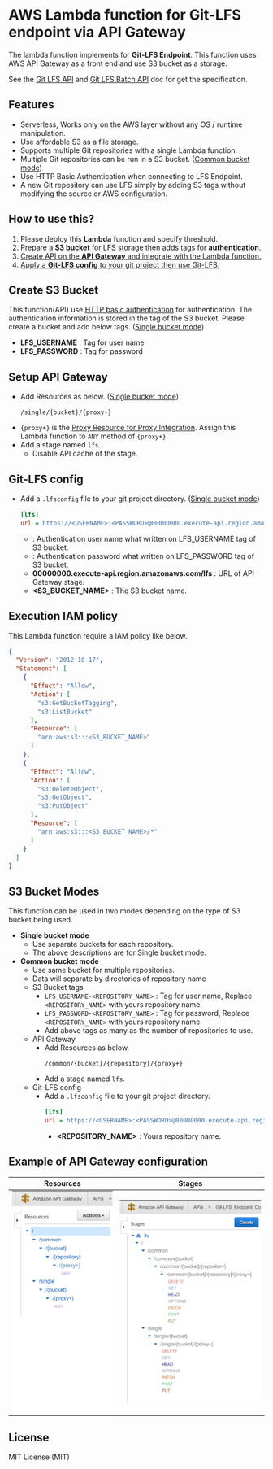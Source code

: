 # AWS Lambda function for Git-LFS endpoint via API Gateway

The lambda function implements for **Git-LFS Endpoint**.
This function uses AWS API Gateway as a front end and use S3 bucket as a storage.

See the [Git LFS API](https://github.com/git-lfs/git-lfs/blob/master/docs/api/README.md) and [Git LFS Batch API](https://github.com/git-lfs/git-lfs/blob/master/docs/api/batch.md) doc for get the specification.

## Features
- Serverless, Works only on the AWS layer without any OS / runtime manipulation.
- Use affordable S3 as a file storage.
- Supports multiple Git repositories with a single Lambda function.
- Multiple Git repositories can be run in a S3 bucket. ([Common bucket mode](#S3-bucket-modes))
- Use HTTP Basic Authentication when connecting to LFS Endpoint.
- A new Git repository can use LFS simply by adding S3 tags without modifying the source or AWS configuration.

## How to use this?

1. Please deploy this **Lambda** function and specify threshold.
2. [Prepare a **S3 bucket** for LFS storage then adds tags for **authentication**.](#Create-S3-Bucket)
3. [Create API on the **API Gateway** and integrate with the Lambda function.](#Setup-API-Gateway)
4. [Apply a **Git-LFS config** to your git project then use Git-LFS.](#Git-LFS-config)

## Create S3 Bucket

This function(API) use [HTTP basic authentication](https://en.wikipedia.org/wiki/Basic_access_authentication) for authentication.
The authentication information is stored in the tag of the S3 bucket.
Please create a bucket and add below tags. ([Single bucket mode](#S3-bucket-modes))
- **LFS_USERNAME** : Tag for user name
- **LFS_PASSWORD** : Tag for password

## Setup API Gateway

- Add Resources as below. ([Single bucket mode](#S3-bucket-modes))
    ```
    /single/{bucket}/{proxy+}
    ```
- `{proxy+}` is the [Proxy Resource for Proxy Integration](https://docs.aws.amazon.com/apigateway/latest/developerguide/api-gateway-set-up-simple-proxy.html). Assign this Lambda function to `ANY` method of `{proxy+}`.
- Add a stage named `lfs`.
    - Disable API cache of the stage.

## Git-LFS config

- Add a `.lfsconfig` file to your git project directory. ([Single bucket mode](#S3-bucket-modes))
    ```ini
    [lfs]
    url = https://<USERNAME>:<PASSWORD>@00000000.execute-api.region.amazonaws.com/lfs/single/<S3_BUCKET_NAME>
    ```
    - **<USERNAME>** : Authentication user name what written on LFS_USERNAME tag of S3 bucket.
    - **<PASSWORD>** : Authentication password what written on LFS_PASSWORD tag of S3 bucket.
    - **00000000.execute-api.region.amazonaws.com/lfs** : URL of API Gateway stage.
    - **<S3_BUCKET_NAME>** : The S3 bucket name.

## Execution IAM policy
This Lambda function require a IAM policy like below.
```json
{
  "Version": "2012-10-17",
  "Statement": [
    {
      "Effect": "Allow",
      "Action": [
        "s3:GetBucketTagging",
        "s3:ListBucket"
      ],
      "Resource": [
        "arn:aws:s3:::<S3_BUCKET_NAME>"
      ]
    },
    {
      "Effect": "Allow",
      "Action": [
        "s3:DeleteObject",
        "s3:GetObject",
        "s3:PutObject"
      ],
      "Resource": [
        "arn:aws:s3:::<S3_BUCKET_NAME>/*"
      ]
    }
  ]
}
```

## S3 Bucket Modes

This function can be used in two modes depending on the type of S3 bucket being used.
- **Single bucket mode**
    - Use separate buckets for each repository.
    - The above descriptions are for Single bucket mode.
- **Common bucket mode**
    - Use same bucket for multiple repositories.
    - Data will separate by directories of repository name
    - S3 Bucket tags
        - `LFS_USERNAME-<REPOSITORY_NAME>` : Tag for user name, Replace `<REPOSITORY_NAME>` with yours repository name.
        - `LFS_PASSWORD-<REPOSITORY_NAME>` : Tag for password, Replace `<REPOSITORY_NAME>` with yours repository name.
        - Add above tags as many as the number of repositories to use.
    - API Gateway
        - Add Resources as below.
            ```
            /common/{bucket}/{repository}/{proxy+}
            ```
        - Add a stage named `lfs`.
    - Git-LFS config
        - Add a `.lfsconfig` file to your git project directory.
            ```ini
            [lfs]
            url = https://<USERNAME>:<PASSWORD>@00000000.execute-api.region.amazonaws.com/lfs/common/<S3_BUCKET_NAME>/<REPOSITORY_NAME>
            ```
            - **<REPOSITORY_NAME>** : Yours repository name.

## Example of API Gateway configuration

Resources | Stages
----------|--------
![Resources](/README/API-Gateway-Resources.png) | ![Stages](/README/API-Gateway-Stages.png)


## License

MIT License (MIT)
